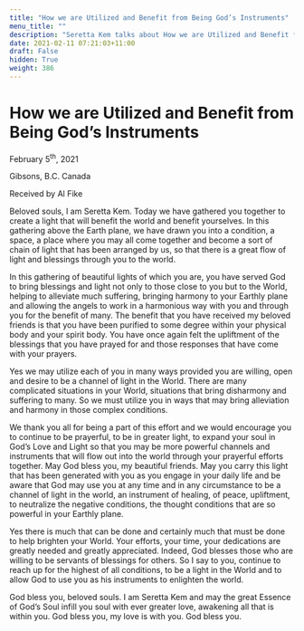 ```yaml
---
title: "How we are Utilized and Benefit from Being God’s Instruments"
menu_title: ""
description: "Seretta Kem talks about How we are Utilized and Benefit from Being God’s Instruments"
date: 2021-02-11 07:21:03+11:00
draft: False
hidden: True
weight: 386
---
```

# How we are Utilized and Benefit from Being God’s Instruments 

February 5<sup>th</sup>, 2021

Gibsons, B.C. Canada

Received by Al Fike


Beloved souls, I am Seretta Kem. Today we have gathered you together to create a light that will benefit the world and benefit yourselves. In this gathering above the Earth plane, we have drawn you into a condition, a space, a place where you may all come together and become a sort of chain of light that has been arranged by us, so that there is a great flow of light and blessings through you to the world. 

In this gathering of beautiful lights of which you are, you have served God to bring blessings and light not only to those close to you but to the World, helping to alleviate much suffering, bringing harmony to your Earthly plane and allowing the angels to work in a harmonious way with you and through you for the benefit of many. The benefit that you have received my beloved friends is that you have been purified to some degree within your physical body and your spirit body. You have once again felt the upliftment of the blessings that you have prayed for and those responses that have come with your prayers. 

Yes we may utilize each of you in many ways provided you are willing, open and desire to be a channel of light in the World. There are many complicated situations in your World, situations that bring disharmony and suffering to many. So we must utilize you in ways that may bring alleviation and harmony in those complex conditions. 

We thank you all for being a part of this effort and we would encourage you to continue to be prayerful, to be in greater light, to expand your soul in God’s Love and Light so that you may be more powerful channels and instruments  that will flow out into the world through your prayerful efforts together.
May God bless you, my beautiful friends. May you carry this light that has been generated with you as you engage in your daily life and be aware that God may use you at any time and in any circumstance to be a channel of light in the world, an instrument of healing, of peace, upliftment, to neutralize the negative conditions, the thought conditions that are so powerful in your Earthly plane. 

Yes there is much that can be done and certainly much that must be done to help brighten your World. Your efforts, your time, your dedications are greatly needed and greatly appreciated. Indeed, God blesses those who are willing to be servants of blessings for others. So I say to you, continue to reach up for the highest of all conditions, to be a light in the World and to allow God to use you as his instruments to enlighten the world. 

God bless you, beloved souls. I am Seretta Kem and may the great Essence of God’s Soul infill you soul with ever greater love, awakening all that is within you. God bless you, my love is with you. God bless you.